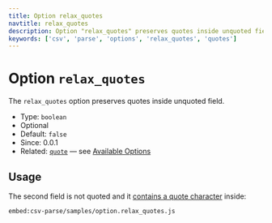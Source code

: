 ```yaml
---
title: Option relax_quotes
navtitle: relax_quotes
description: Option "relax_quotes" preserves quotes inside unquoted field.
keywords: ['csv', 'parse', 'options', 'relax_quotes', 'quotes']
---
```


# Option `relax_quotes`

The `relax_quotes` option preserves quotes inside unquoted field.

* Type: `boolean`
* Optional
* Default: `false`
* Since: 0.0.1
* Related: [`quote`](/parse/options/quote/) &mdash; see [Available Options](/parse/options/#available-options)

## Usage

The second field is not quoted and it [contains a quote character](https://github.com/adaltas/node-csv/blob/master/packages/csv-parse/samples/option.relax_quotes.js) inside:

`embed:csv-parse/samples/option.relax_quotes.js`
